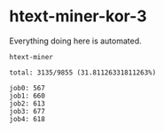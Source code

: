 # htext-miner-kor-3

Everything doing here is automated.

```
htext-miner

total: 3135/9855 (31.81126331811263%)

job0: 567
job1: 660
job2: 613
job3: 677
job4: 618
```